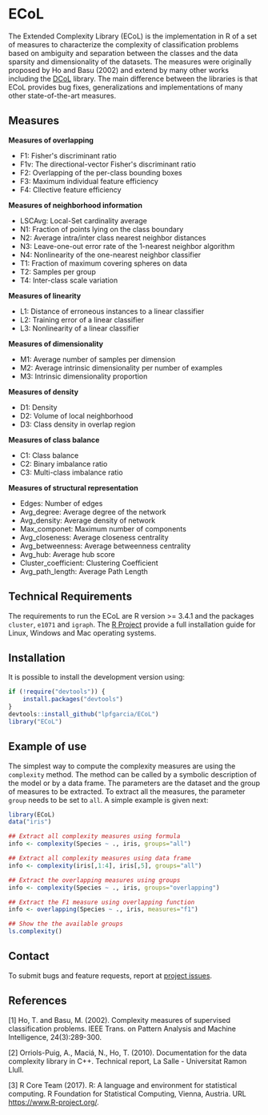 # ECoL

The Extended Complexity Library (ECoL) is the implementation in R of a set of measures to characterize the complexity of classification problems based on ambiguity and separation between the classes and the data sparsity and dimensionality of the datasets. The measures were originally proposed by Ho and Basu (2002) and extend by many other works including the [DCoL](https://github.com/nmacia/dcol) library. The main difference between the libraries is that ECoL provides bug fixes, generalizations and implementations of many other state-of-the-art measures.

## Measures



**Measures of overlapping** 

* F1: Fisher's discriminant ratio
* F1v: The directional-vector Fisher's discriminant ratio
* F2: Overlapping of the per-class bounding boxes
* F3: Maximum individual feature efficiency
* F4: Cllective feature efficiency

**Measures of neighborhood information** 

* LSCAvg: Local-Set cardinality average
* N1: Fraction of points lying on the class boundary
* N2: Average intra/inter class nearest neighbor distances
* N3: Leave-one-out error rate of the 1-nearest neighbor algorithm
* N4: Nonlinearity of the one-nearest neighbor classifier
* T1: Fraction of maximum covering spheres on data
* T2: Samples per group
* T4: Inter-class scale variation

**Measures of linearity** 

* L1: Distance of erroneous instances to a linear classifier
* L2: Training error of a linear classifier
* L3: Nonlinearity of a linear classifier

**Measures of dimensionality**

* M1: Average number of samples per dimension
* M2: Average intrinsic dimensionality  per number of examples
* M3: Intrinsic dimensionality proportion

**Measures of density**

* D1: Density
* D2: Volume of local neighborhood
* D3: Class density in overlap region

**Measures of class balance**

* C1: Class balance
* C2: Binary imbalance ratio
* C3: Multi-class imbalance ratio

**Measures of structural representation**

* Edges: Number of edges
* Avg_degree: Average degree of the network
* Avg_density: Average density of network
* Max_componet: Maximum number of components
* Avg_closeness: Average closeness centrality
* Avg_betweenness: Average betweenness centrality
* Avg_hub: Average hub score
* Cluster_coefficient: Clustering Coefficient
* Avg_path_length: Average Path Length

## Technical Requirements

The requirements to run the ECoL are R version >= 3.4.1 and the packages `cluster`, `e1071` and `igraph`. The [R Project](https://www.r-project.org/) provide a full installation guide for Linux, Windows and Mac operating systems.

## Installation

It is possible to install the development version using:

```r
if (!require("devtools")) {
    install.packages("devtools")
}
devtools::install_github("lpfgarcia/ECoL")
library("ECoL")
```

## Example of use

The simplest way to compute the complexity measures are using the `complexity` method. The method can be called by a symbolic description of the model or by a data frame. The parameters are the dataset and the group of measures to be extracted. To extract all the measures, the parameter `group` needs to be set to `all`. A simple example is given next:

```r
library(ECoL)
data("iris")

## Extract all complexity measures using formula
info <- complexity(Species ~ ., iris, groups="all")

## Extract all complexity measures using data frame
info <- complexity(iris[,1:4], iris[,5], groups="all")

## Extract the overlapping measures using groups
info <- complexity(Species ~ ., iris, groups="overlapping")

## Extract the F1 measure using overlapping function
info <- overlapping(Species ~ ., iris, measures="f1")

## Show the the available groups
ls.complexity()

```

## Contact

To submit bugs and feature requests, report at [project issues](https://github.com/lpfgarcia/ECoL/issues).

## References

[1] Ho, T. and Basu, M. (2002). Complexity measures of supervised classification problems. IEEE Trans. on Pattern Analysis and Machine Intelligence, 24(3):289-300.

[2] Orriols-Puig, A., Maciá, N., Ho, T. (2010). Documentation for the data complexity library in C++. Technical report, La Salle - Universitat Ramon Llull.

[3]   R Core Team (2017). R: A language and environment for statistical computing. R Foundation for Statistical Computing, Vienna, Austria.  URL https://www.R-project.org/.

